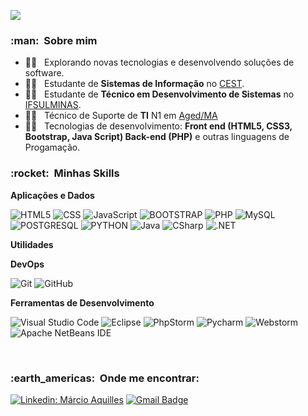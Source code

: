
![](https://komarev.com/ghpvc/?username=VanessaSwerts&color=006bed)

<h3> :man: &nbsp;Sobre mim </h3>

- 🕵️‍♀️ &nbsp; Explorando novas tecnologias e desenvolvendo soluções de software.
- 👨‍🎓 &nbsp; Estudante de **Sistemas de Informação** no <a href="https://www.cest.edu.br/">CEST</a>.
- 👨‍🎓 &nbsp; Estudante de **Técnico em Desenvolvimento de Sistemas** no <a href="https://portal.pcs.ifsuldeminas.edu.br/">IFSULMINAS</a>.
- 👨‍🏫 &nbsp; Técnico de Suporte de **TI** N1 em <a href="https://www.aged.ma.gov.br/">Aged/MA</a>
- 👨‍💻 &nbsp; Tecnologias de desenvolvimento: **Front end (HTML5, CSS3, Bootstrap, Java Script) Back-end (PHP)** e outras linguagens de Progamação.

<h3> :rocket: &nbsp;Minhas Skills </h3>

**Aplicações e Dados**
  
  ![HTML5](https://img.shields.io/badge/-HTML5-333333?style=flat&logo=HTML5)
  ![CSS](https://img.shields.io/badge/-CSS-333333?style=flat&logo=CSS3&logoColor=1572B6)
  ![JavaScript](https://img.shields.io/badge/-JavaScript-333333?style=flat&logo=javascript)
  ![BOOTSTRAP](https://img.shields.io/badge/-Bootstrap-333333?style=flat&logo=bootstrap)
  ![PHP](https://img.shields.io/badge/-PHP-333333?style=flat&logo=php)
  ![MySQL](https://img.shields.io/badge/-MySQL-333333?style=flat&logo=mysql) 
  ![POSTGRESQL](https://img.shields.io/badge/-Postgresql-333333?style=flat&logo=postgresql)
  ![PYTHON](https://img.shields.io/badge/-Python-333333?style=flat&logo=python)
  ![Java](https://img.shields.io/badge/-Java-333333?style=flat&logo=Java&logoColor=007396)
  ![CSharp](https://img.shields.io/badge/C%23-239120?style=for-the-badge&logo=c-sharp&logoColor=white)
  ![.NET](https://img.shields.io/badge/.NET-5C2D91?style=for-the-badge&logo=.net&logoColor=white)
  
**Utilidades**
 
**DevOps**

  ![Git](https://img.shields.io/badge/-Git-333333?style=flat&logo=git)
  ![GitHub](https://img.shields.io/badge/-GitHub-333333?style=flat&logo=github)

**Ferramentas de Desenvolvimento**

  ![Visual Studio Code](https://img.shields.io/badge/-Visual%20Studio%20Code-333333?style=flat&logo=visual-studio-code&logoColor=007ACC)
  ![Eclipse](https://img.shields.io/badge/-Eclipse-333333?style=flat&logo=eclipse-ide&logoColor=2C2255)
  ![PhpStorm](https://img.shields.io/badge/-Phpstorm-333333?style=flat&logo=phpstorm)
  ![Pycharm](https://img.shields.io/badge/-Pycharm-333333?style=flat&logo=pycharm)
  ![Webstorm](https://img.shields.io/badge/-Webstorm-333333?style=flat&logo=webstorm)
  ![Apache NetBeans IDE](https://img.shields.io/static/v1?style=for-the-badge&message=Apache+NetBeans+IDE&color=1B6AC6&logo=Apache+NetBeans+IDE&logoColor=FFFFFF&label=)  

<br/>

<h3> :earth_americas: &nbsp;Onde me encontrar: </h3> 

[![Linkedin: Márcio Aquilles](https://img.shields.io/badge/-marcioaquilles-blue?style=flat-square&logo=Linkedin&logoColor=white&link=https://www.linkedin.com/in/marcioaquilles/)](https://www.linkedin.com/in/marcioaquilles/)
[![Gmail Badge](https://img.shields.io/badge/-marcioaquilles@gmail.com-006bed?style=flat-square&logo=Gmail&logoColor=white&link=mailto:marcioaquilles@gmail.com)](mailto:marcioaquilles@gmail.com)


